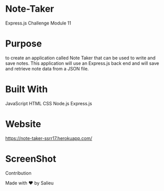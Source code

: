 # Note-Taker
Express.js Challenge Module 11

# Purpose
to create an application called Note Taker that can be used to write and save notes. This application will use an Express.js back end and will save and retrieve note data from a JSON file.

 # Built With

JavaScript
HTML
CSS
Node.js
Express.js

# Website
https://note-taker-ssrr17.herokuapp.com/



# ScreenShot




Contribution

Made with ❤️ by Salieu 
